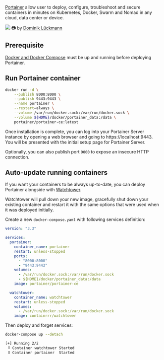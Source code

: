 [Portainer](https://www.portainer.io/) allow user to deploy, configure, troubleshoot and secure containers in minutes on Kubernetes, Docker, Swarm and Nomad in any cloud, data center or device.

![](https://images.unsplash.com/photo-1597334948330-38795f25d05d?ixlib=rb-4.0.3&ixid=MnwxMjA3fDB8MHxwaG90by1wYWdlfHx8fGVufDB8fHx8&auto=format&fit=crop&w=1471&q=80)
📷 by [Dominik Lückmann](https://unsplash.com/@exdigy)

## Prerequisite

[Docker and Docker Compose](https://github.com/greums/cheat-sheets/blob/master/containerization/install-and-configure-docker.md) must be up and running before deploying Portainer. 

## Run Portainer container

```bash
docker run -d \
    --publish 8000:8000 \
    --publish 9443:9443 \
    --name portainer \
    --restart=always \
    --volume /var/run/docker.sock:/var/run/docker.sock \
    --volume ${HOME}/docker/portainer_data:/data \
    portainer/portainer-ce:latest
```

Once installation is complete, you can log into your Portainer Server instance by opening a web browser and going to https://localhost:9443. You will be presented with the initial setup page for Portainer Server.

Optionally, you can also publish port `9000` to expose an insecure HTTP connection.

## Auto-update running containers

If you want your containers to be always up-to-date, you can deploy Portainer alongside with [Watchtower](https://containrrr.dev/watchtower/).

Watchtower will pull down your new image, gracefully shut down your existing container and restart it with the same options that were used when it was deployed initially.

Create a new `docker-compose.yaml` with following services definition:
```yaml
version: "3.3"

services:
  portainer:
    container_name: portainer
    restart: unless-stopped
    ports:
      - "8000:8000"
      - "9443:9443"
    volumes:
      - /var/run/docker.sock:/var/run/docker.sock
      - ${HOME}/docker/portainer_data:/data
    image: portainer/portainer-ce

  watchtower:
    container_name: watchtower
    restart: unless-stopped
    volumes:
      - /var/run/docker.sock:/var/run/docker.sock
    image: containrrr/watchtower
```

Then deploy and forget services:
```bash
docker-compose up --detach

[+] Running 2/2
 ⠿ Container watchtower Started
 ⠿ Container portainer  Started
```
